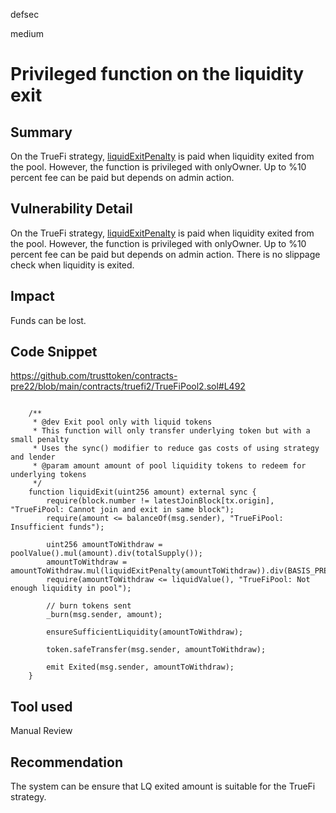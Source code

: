 defsec

medium

# Privileged function on the liquidity exit

## Summary

On the TrueFi strategy, [liquidExitPenalty](https://github.com/trusttoken/contracts-pre22/blob/main/contracts/truefi2/TrueFiPool2.sol#L492) is paid when liquidity exited from the pool. However, the function is privileged with onlyOwner.  Up to %10 percent fee can be paid but depends on admin action. 

## Vulnerability Detail

On the TrueFi strategy, [liquidExitPenalty](https://github.com/trusttoken/contracts-pre22/blob/main/contracts/truefi2/TrueFiPool2.sol#L492) is paid when liquidity exited from the pool. However, the function is privileged with onlyOwner.  Up to %10 percent fee can be paid but depends on admin action.  There is no slippage check when liquidity is exited. 

## Impact

Funds can be lost. 

## Code Snippet

https://github.com/trusttoken/contracts-pre22/blob/main/contracts/truefi2/TrueFiPool2.sol#L492

```solidity

    /**
     * @dev Exit pool only with liquid tokens
     * This function will only transfer underlying token but with a small penalty
     * Uses the sync() modifier to reduce gas costs of using strategy and lender
     * @param amount amount of pool liquidity tokens to redeem for underlying tokens
     */
    function liquidExit(uint256 amount) external sync {
        require(block.number != latestJoinBlock[tx.origin], "TrueFiPool: Cannot join and exit in same block");
        require(amount <= balanceOf(msg.sender), "TrueFiPool: Insufficient funds");

        uint256 amountToWithdraw = poolValue().mul(amount).div(totalSupply());
        amountToWithdraw = amountToWithdraw.mul(liquidExitPenalty(amountToWithdraw)).div(BASIS_PRECISION);
        require(amountToWithdraw <= liquidValue(), "TrueFiPool: Not enough liquidity in pool");

        // burn tokens sent
        _burn(msg.sender, amount);

        ensureSufficientLiquidity(amountToWithdraw);

        token.safeTransfer(msg.sender, amountToWithdraw);

        emit Exited(msg.sender, amountToWithdraw);
    }
```
## Tool used

Manual Review

## Recommendation

The system can be ensure that LQ exited amount is suitable for the TrueFi strategy. 

